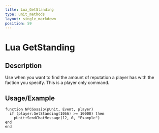 ```yaml
---
title: Lua_GetStanding
type: unit_methods
layout: single_markdown
position: 59
---
```


# Lua GetStanding

## Description

Use when you want to find the amount of reputation a player has with the faction you specify. This is a player only command.

## Usage/Example

```
function NPCGossip(pUnit, Event, player)
  if (player:GetStanding(1066) >= 10000) then
    pUnit:SendChatMessage(12, 0, "Example")
end
end
```
